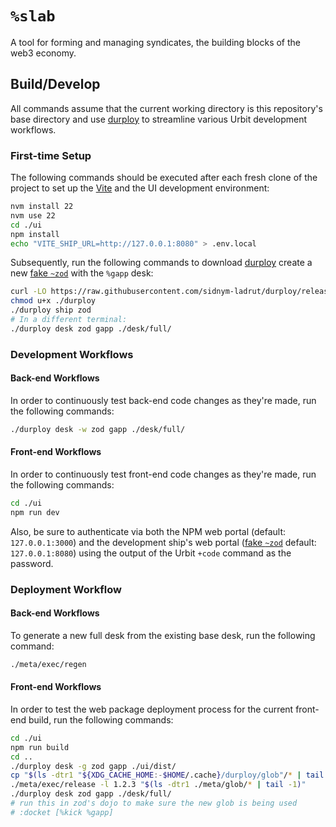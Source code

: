 # `%slab`

A tool for forming and managing syndicates, the building blocks of the web3
economy.

## Build/Develop

All commands assume that the current working directory is this repository's
base directory and use [durploy] to streamline various Urbit development
workflows.

### First-time Setup

The following commands should be executed after each fresh clone of the project
to set up the [Vite] and the UI development environment:

```bash
nvm install 22
nvm use 22
cd ./ui
npm install
echo "VITE_SHIP_URL=http://127.0.0.1:8080" > .env.local
```

Subsequently, run the following commands to download [durploy] create a new
[fake `~zod`][fakezod] with the `%gapp` desk:

```bash
curl -LO https://raw.githubusercontent.com/sidnym-ladrut/durploy/release/durploy
chmod u+x ./durploy
./durploy ship zod
# In a different terminal:
./durploy desk zod gapp ./desk/full/
```

### Development Workflows

#### Back-end Workflows

In order to continuously test back-end code changes as they're made, run the
following commands:

```bash
./durploy desk -w zod gapp ./desk/full/
```

#### Front-end Workflows

In order to continuously test front-end code changes as they're made, run the
following commands:

```bash
cd ./ui
npm run dev
```

Also, be sure to authenticate via both the NPM web portal (default:
`127.0.0.1:3000`) and the development ship's web portal ([fake `~zod`][fakezod]
default: `127.0.0.1:8080`) using the output of the Urbit `+code` command as
the password.

### Deployment Workflow

#### Back-end Workflows

To generate a new full desk from the existing base desk, run the following
command:

```bash
./meta/exec/regen
```

#### Front-end Workflows

In order to test the web package deployment process for the current
front-end build, run the following commands:

```bash
cd ./ui
npm run build
cd ..
./durploy desk -g zod gapp ./ui/dist/
cp "$(ls -dtr1 "${XDG_CACHE_HOME:-$HOME/.cache}/durploy/glob"/* | tail -1)" ./meta/glob
./meta/exec/release -l 1.2.3 "$(ls -dtr1 ./meta/glob/* | tail -1)"
./durploy desk zod gapp ./desk/full/
# run this in zod's dojo to make sure the new glob is being used
# :docket [%kick %gapp]
```


[urbit]: https://urbit.org
[durploy]: https://github.com/sidnym-ladrut/durploy

[fakezod]: https://developers.urbit.org/guides/core/environment#development-ships
[react]: https://reactjs.org/
[tailwind css]: https://tailwindcss.com/
[vite]: https://vitejs.dev/
